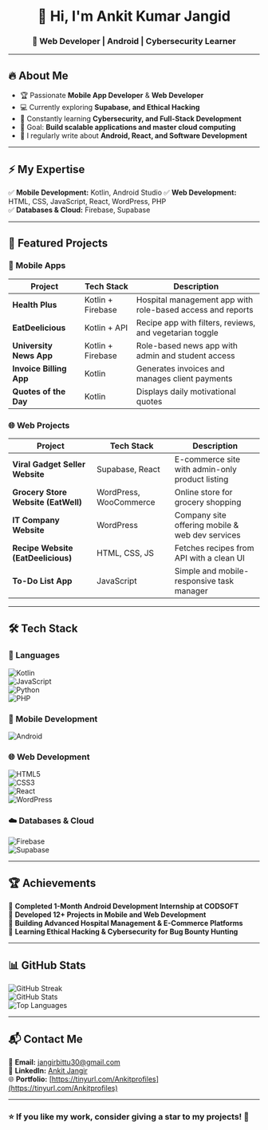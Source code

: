 <!---
jangirbittu/jangirbittu is a ✨ special ✨ repository because its `README.md` (this file) appears on your GitHub profile.
You can click the Preview link to take a look at your changes.
--->
<!--- GitHub Profile README -->
<h1 align="center">👋 Hi, I'm Ankit Kumar Jangid </h1>
<h3 align="center">🚀 Web Developer | Android | Cybersecurity Learner</h3>

---

## 🔥 About Me  
- 🏆 Passionate **Mobile App Developer** & **Web Developer**  
- 💻 Currently exploring **Supabase, and Ethical Hacking**  
- 🌱 Constantly learning **Cybersecurity, and Full-Stack Development**  
- 🎯 Goal: **Build scalable applications and master cloud computing**  
- 📝 I regularly write about **Android, React, and Software Development**  

---

## ⚡ My Expertise  
✅ **Mobile Development:** Kotlin, Android Studio 
✅ **Web Development:** HTML, CSS, JavaScript, React, WordPress, PHP  
✅ **Databases & Cloud:** Firebase, Supabase  

---

## 🚀 Featured Projects  
### 📱 Mobile Apps  
| Project | Tech Stack | Description |  
|---------|-----------|-------------|  
| **Health Plus** | Kotlin + Firebase | Hospital management app with role-based access and reports |  
| **EatDeelicious** | Kotlin + API | Recipe app with filters, reviews, and vegetarian toggle |  
| **University News App** | Kotlin + Firebase | Role-based news app with admin and student access |  
| **Invoice Billing App** | Kotlin | Generates invoices and manages client payments |  
| **Quotes of the Day** | Kotlin | Displays daily motivational quotes |  

### 🌐 Web Projects  
| Project | Tech Stack | Description |  
|---------|-----------|-------------|  
| **Viral Gadget Seller Website** | Supabase, React | E-commerce site with admin-only product listing |  
| **Grocery Store Website (EatWell)** | WordPress, WooCommerce | Online store for grocery shopping |  
| **IT Company Website** | WordPress | Company site offering mobile & web dev services |  
| **Recipe Website (EatDeelicious)** | HTML, CSS, JS | Fetches recipes from API with a clean UI |  
| **To-Do List App** | JavaScript | Simple and mobile-responsive task manager |  

---

## 🛠️ Tech Stack  
### 🚀 Languages  
![Kotlin](https://img.shields.io/badge/Kotlin-%230095D5.svg?style=flat&logo=kotlin&logoColor=white)  
![JavaScript](https://img.shields.io/badge/JavaScript-%23F7DF1E.svg?style=flat&logo=javascript&logoColor=black)  
![Python](https://img.shields.io/badge/Python-%233776AB.svg?style=flat&logo=python&logoColor=white)  
![PHP](https://img.shields.io/badge/PHP-%23777BB4.svg?style=flat&logo=php&logoColor=white)  

### 📲 Mobile Development  
![Android](https://img.shields.io/badge/Android-%2300C853.svg?style=flat&logo=android&logoColor=white)  

### 🌐 Web Development  
![HTML5](https://img.shields.io/badge/HTML5-%23E34F26.svg?style=flat&logo=html5&logoColor=white)  
![CSS3](https://img.shields.io/badge/CSS3-%231572B6.svg?style=flat&logo=css3&logoColor=white)  
![React](https://img.shields.io/badge/React-%2361DAFB.svg?style=flat&logo=react&logoColor=black)  
![WordPress](https://img.shields.io/badge/WordPress-%23117AC9.svg?style=flat&logo=wordpress)  

### ☁️ Databases & Cloud  
![Firebase](https://img.shields.io/badge/Firebase-%23039BE5.svg?style=flat&logo=firebase)  
![Supabase](https://img.shields.io/badge/Supabase-%233ECF8E.svg?style=flat&logo=supabase)  

---

## 🏆 Achievements  
🏅 **Completed 1-Month Android Development Internship at CODSOFT**  
🏅 **Developed 12+ Projects in Mobile and Web Development**  
🏅 **Building Advanced Hospital Management & E-Commerce Platforms**  
🏅 **Learning Ethical Hacking & Cybersecurity for Bug Bounty Hunting**  

---

## 📊 GitHub Stats  
![GitHub Streak](https://streak-stats.demolab.com?user=jangirbittu&theme=radical&hide_border=true)  
![GitHub Stats](https://github-readme-stats.vercel.app/api?username=jangirbittu&show_icons=true&theme=radical)  
![Top Languages](https://github-readme-stats.vercel.app/api/top-langs/?username=jangirbittu&layout=compact&theme=radical)  

---

## 📬 Contact Me  
📧 **Email:** [jangirbittu30@gmail.com](mailto:jangirbittu30@gmail.com)  
💼 **LinkedIn:** [Ankit Jangir](https://www.linkedin.com/in/ankit-jangir-6660ba226/)  
🌐 **Portfolio:** [https://tinyurl.com/Ankitprofiles](https://tinyurl.com/Ankitprofiles)  

---

### **⭐ If you like my work, consider giving a star to my projects!** 🌟
